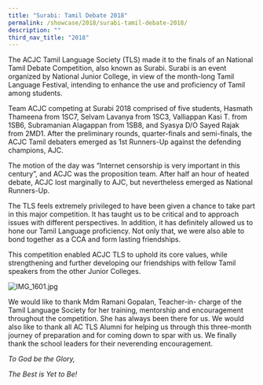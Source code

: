 ```yaml
---
title: "Surabi: Tamil Debate 2018"
permalink: /showcase/2018/surabi-tamil-debate-2018/
description: ""
third_nav_title: "2018"
---
```

The ACJC Tamil Language Society (TLS) made it to the finals of an National Tamil Debate Competition, also known as Surabi. Surabi is an event organized by National Junior College, in view of the month-long Tamil Language Festival, intending to enhance the use and proficiency of Tamil among students.

  

Team ACJC competing at Surabi 2018 comprised of five students, Hasmath Thameena from 1SC7, Selvam Lavanya from 1SC3, Valliappan Kasi T. from 1SB6, Subramanian Alagappan from 1SB8, and Syasya D/O Sayed Rajak from 2MD1. After the preliminary rounds, quarter-finals and semi-finals, the ACJC Tamil debaters emerged as 1st Runners-Up against the defending champions, AJC.

  

The motion of the day was “Internet censorship is very important in this century”, and ACJC was the proposition team. After half an hour of heated debate, ACJC lost marginally to AJC, but nevertheless emerged as National Runners-Up.

  

The TLS feels extremely privileged to have been given a chance to take part in this major competition. It has taught us to be critical and to approach issues with different perspectives. In addition, it has definitely allowed us to hone our Tamil Language proficiency. Not only that, we were also able to bond together as a CCA and form lasting friendships.

This competition enabled ACJC TLS to uphold its core values, while strengthening and further developing our friendships with fellow Tamil speakers from the other Junior Colleges.

  

![IMG_1601.jpg](https://acjc.moe.edu.sg/qql/slot/u543/2020/Showcase/2018/Surabi_Tamil%20Debate%202018/IMG_1601.jpg)

  

We would like to thank Mdm Ramani Gopalan, Teacher-in- charge of the Tamil Language Society for her training, mentorship and encouragement throughout the competition. She has always been there for us. We would also like to thank all AC TLS Alumni for helping us through this three-month journey of preparation and for coming down to spar with us. We finally thank the school leaders for their neverending encouragement.

  

_To God be the Glory,_

_The Best is Yet to Be!_